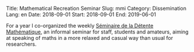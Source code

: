 Title:  Mathematical Recreation Seminar
Slug: mmi
Category: Dissemination
Lang: en
Date: 2018-09-01
Start: 2018-09-01
End: 2019-06-01

For a year I co-organized the weekly [Séminaire de la Détente Mathématique](https://mmi-lyon.fr/?site_conference=detente-mathematique),
an informal seminar for staff, students and amateurs, aiming at speaking of maths in a more relaxed and casual way than usual for
researchers.